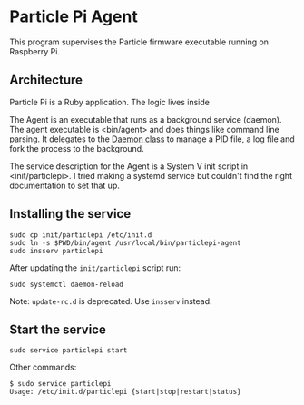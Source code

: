 # Particle Pi Agent

This program supervises the Particle firmware executable running on
Raspberry Pi.

## Architecture

Particle Pi is a Ruby application. The logic lives inside <lib>

The Agent is an executable that runs as a background service (daemon).
The agent executable is <bin/agent> and does things like command line parsing.
It delegates to the [Daemon class](lib/daemon.rb) to manage a PID file,
a log file and fork the process to the background.

The service description for the Agent is a System V init script in
<init/particlepi>. I tried making a systemd service but couldn't find
the right documentation to set that up.

## Installing the service

```
sudo cp init/particlepi /etc/init.d
sudo ln -s $PWD/bin/agent /usr/local/bin/particlepi-agent
sudo insserv particlepi
```

After updating the `init/particlepi` script run:
```
sudo systemctl daemon-reload
```

Note: `update-rc.d` is deprecated. Use `insserv` instead.

## Start the service

```
sudo service particlepi start
```

Other commands:
```
$ sudo service particlepi
Usage: /etc/init.d/particlepi {start|stop|restart|status}
```

